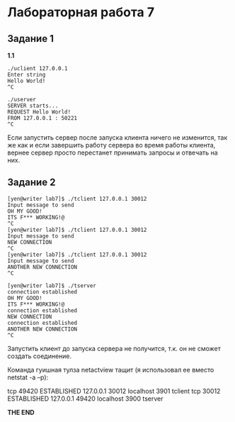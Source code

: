 # Лабораторная работа 7

## Задание 1

**1.1**


```
./uclient 127.0.0.1
Enter string
Hello World!
^C
```
```
./userver 
SERVER starts...
REQUEST Hello World!
FROM 127.0.0.1 : 50221
^C
```
Если запустить сервер после запуска клиента ничего не изменится, так же как и если завершить работу сервера во время работы клиента, вернее сервер просто перестанет принимать запросы и отвечать на них.

## Задание 2

```
[yen@writer lab7]$ ./tclient 127.0.0.1 30012
Input message to send
OH MY GOOD!
ITS F*** WORKING!@
^C
[yen@writer lab7]$ ./tclient 127.0.0.1 30012
Input message to send
NEW CONNECTION
^C
[yen@writer lab7]$ ./tclient 127.0.0.1 30012
Input message to send
ANOTHER NEW CONNECTION
^C
```

```
[yen@writer lab7]$ ./tserver 
connection established
OH MY GOOD!
ITS F*** WORKING!@
connection established
NEW CONNECTION
connection established
ANOTHER NEW CONNECTION
^C
```
Запустить клиент до запуска сервера не получится, т.к. он не сможет создать соединение.

Команда гуишная тулза netactview тащит (я использовал ее вместо netstat -a –p):

tcp 	49420 	ESTABLISHED 	127.0.0.1 	30012 	localhost 	3901 	tclient
tcp 	30012 	ESTABLISHED 	127.0.0.1 	49420 	localhost 	3900 	tserver

**THE END**